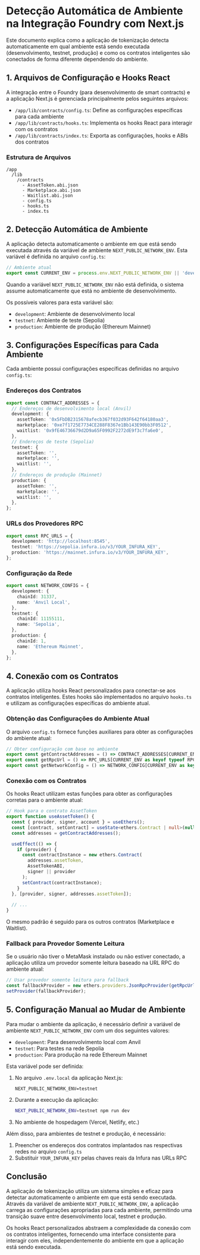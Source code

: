 # Detecção Automática de Ambiente na Integração Foundry com Next.js

Este documento explica como a aplicação de tokenização detecta automaticamente em qual ambiente está sendo executada (desenvolvimento, testnet, produção) e como os contratos inteligentes são conectados de forma diferente dependendo do ambiente.

## 1. Arquivos de Configuração e Hooks React

A integração entre o Foundry (para desenvolvimento de smart contracts) e a aplicação Next.js é gerenciada principalmente pelos seguintes arquivos:

- `/app/lib/contracts/config.ts`: Define as configurações específicas para cada ambiente
- `/app/lib/contracts/hooks.ts`: Implementa os hooks React para interagir com os contratos
- `/app/lib/contracts/index.ts`: Exporta as configurações, hooks e ABIs dos contratos

### Estrutura de Arquivos

```
/app
  /lib
    /contracts
      - AssetToken.abi.json
      - Marketplace.abi.json
      - Waitlist.abi.json
      - config.ts
      - hooks.ts
      - index.ts
```

## 2. Detecção Automática de Ambiente

A aplicação detecta automaticamente o ambiente em que está sendo executada através da variável de ambiente `NEXT_PUBLIC_NETWORK_ENV`. Esta variável é definida no arquivo `config.ts`:

```typescript
// Ambiente atual
export const CURRENT_ENV = process.env.NEXT_PUBLIC_NETWORK_ENV || 'development';
```

Quando a variável `NEXT_PUBLIC_NETWORK_ENV` não está definida, o sistema assume automaticamente que está no ambiente de desenvolvimento.

Os possíveis valores para esta variável são:
- `development`: Ambiente de desenvolvimento local
- `testnet`: Ambiente de teste (Sepolia)
- `production`: Ambiente de produção (Ethereum Mainnet)

## 3. Configurações Específicas para Cada Ambiente

Cada ambiente possui configurações específicas definidas no arquivo `config.ts`:

### Endereços dos Contratos

```typescript
export const CONTRACT_ADDRESSES = {
  // Endereços de desenvolvimento local (Anvil)
  development: {
    assetToken: '0x5FbDB2315678afecb367f032d93F642f64180aa3',
    marketplace: '0xe7f1725E7734CE288F8367e1Bb143E90bb3F0512',
    waitlist: '0x9fE46736679d2D9a65F0992F2272dE9f3c7fa6e0',
  },
  // Endereços de teste (Sepolia)
  testnet: {
    assetToken: '',
    marketplace: '',
    waitlist: '',
  },
  // Endereços de produção (Mainnet)
  production: {
    assetToken: '',
    marketplace: '',
    waitlist: '',
  },
};
```

### URLs dos Provedores RPC

```typescript
export const RPC_URLS = {
  development: 'http://localhost:8545',
  testnet: 'https://sepolia.infura.io/v3/YOUR_INFURA_KEY',
  production: 'https://mainnet.infura.io/v3/YOUR_INFURA_KEY',
};
```

### Configuração da Rede

```typescript
export const NETWORK_CONFIG = {
  development: {
    chainId: 31337,
    name: 'Anvil Local',
  },
  testnet: {
    chainId: 11155111,
    name: 'Sepolia',
  },
  production: {
    chainId: 1,
    name: 'Ethereum Mainnet',
  },
};
```

## 4. Conexão com os Contratos

A aplicação utiliza hooks React personalizados para conectar-se aos contratos inteligentes. Estes hooks são implementados no arquivo `hooks.ts` e utilizam as configurações específicas do ambiente atual.

### Obtenção das Configurações do Ambiente Atual

O arquivo `config.ts` fornece funções auxiliares para obter as configurações do ambiente atual:

```typescript
// Obter configuração com base no ambiente
export const getContractAddresses = () => CONTRACT_ADDRESSES[CURRENT_ENV as keyof typeof CONTRACT_ADDRESSES];
export const getRpcUrl = () => RPC_URLS[CURRENT_ENV as keyof typeof RPC_URLS];
export const getNetworkConfig = () => NETWORK_CONFIG[CURRENT_ENV as keyof typeof NETWORK_CONFIG];
```

### Conexão com os Contratos

Os hooks React utilizam estas funções para obter as configurações corretas para o ambiente atual:

```typescript
// Hook para o contrato AssetToken
export function useAssetToken() {
  const { provider, signer, account } = useEthers();
  const [contract, setContract] = useState<ethers.Contract | null>(null);
  const addresses = getContractAddresses();

  useEffect(() => {
    if (provider) {
      const contractInstance = new ethers.Contract(
        addresses.assetToken,
        AssetTokenABI,
        signer || provider
      );
      setContract(contractInstance);
    }
  }, [provider, signer, addresses.assetToken]);
  
  // ...
}
```

O mesmo padrão é seguido para os outros contratos (Marketplace e Waitlist).

### Fallback para Provedor Somente Leitura

Se o usuário não tiver o MetaMask instalado ou não estiver conectado, a aplicação utiliza um provedor somente leitura baseado na URL RPC do ambiente atual:

```typescript
// Usar provedor somente leitura para fallback
const fallbackProvider = new ethers.providers.JsonRpcProvider(getRpcUrl());
setProvider(fallbackProvider);
```

## 5. Configuração Manual ao Mudar de Ambiente

Para mudar o ambiente da aplicação, é necessário definir a variável de ambiente `NEXT_PUBLIC_NETWORK_ENV` com um dos seguintes valores:

- `development`: Para desenvolvimento local com Anvil
- `testnet`: Para testes na rede Sepolia
- `production`: Para produção na rede Ethereum Mainnet

Esta variável pode ser definida:

1. No arquivo `.env.local` da aplicação Next.js:
   ```
   NEXT_PUBLIC_NETWORK_ENV=testnet
   ```

2. Durante a execução da aplicação:
   ```bash
   NEXT_PUBLIC_NETWORK_ENV=testnet npm run dev
   ```

3. No ambiente de hospedagem (Vercel, Netlify, etc.)

Além disso, para ambientes de testnet e produção, é necessário:

1. Preencher os endereços dos contratos implantados nas respectivas redes no arquivo `config.ts`
2. Substituir `YOUR_INFURA_KEY` pelas chaves reais da Infura nas URLs RPC

## Conclusão

A aplicação de tokenização utiliza um sistema simples e eficaz para detectar automaticamente o ambiente em que está sendo executada. Através da variável de ambiente `NEXT_PUBLIC_NETWORK_ENV`, a aplicação carrega as configurações apropriadas para cada ambiente, permitindo uma transição suave entre desenvolvimento local, testnet e produção.

Os hooks React personalizados abstraem a complexidade da conexão com os contratos inteligentes, fornecendo uma interface consistente para interagir com eles, independentemente do ambiente em que a aplicação está sendo executada.

